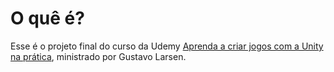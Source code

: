 # O quê é?

Esse é o projeto final do curso da Udemy [Aprenda a criar jogos com a Unity na prática](https://www.udemy.com/aprenda-criar-jogos-com-unity-na-pratica/), ministrado por Gustavo Larsen.